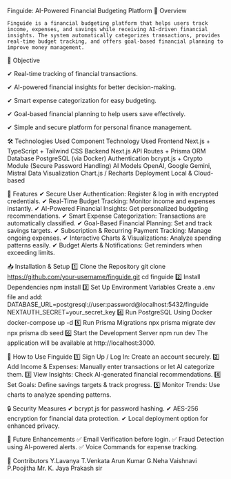 Finguide: AI-Powered Financial Budgeting Platform
📌 Overview
    
    Finguide is a financial budgeting platform that helps users track income, expenses, and savings while receiving AI-driven financial insights. The system automatically categorizes transactions, provides real-time budget tracking, and offers goal-based financial planning to improve money management.

🎯 Objective
  
  ✔ Real-time tracking of financial transactions.
  
  ✔ AI-powered financial insights for better decision-making.
  
  ✔ Smart expense categorization for easy budgeting.
  
  ✔ Goal-based financial planning to help users save effectively.
  
  ✔ Simple and secure platform for personal finance management.

🛠️ Technologies Used
  Component	Technology Used
  Frontend	Next.js + TypeScript + Tailwind CSS
  Backend	Next.js API Routes + Prisma ORM
  Database	PostgreSQL (via Docker)
  Authentication	bcrypt.js + Crypto Module (Secure Password Handling)
  AI Models	OpenAI, Google Gemini, Mistral
  Data Visualization	Chart.js / Recharts
  Deployment	Local & Cloud-based

🚀 Features
  ✔ Secure User Authentication: Register & log in with encrypted credentials.
  ✔ Real-Time Budget Tracking: Monitor income and expenses instantly.
  ✔ AI-Powered Financial Insights: Get personalized budgeting recommendations.
  ✔ Smart Expense Categorization: Transactions are automatically classified.
  ✔ Goal-Based Financial Planning: Set and track savings targets.
  ✔ Subscription & Recurring Payment Tracking: Manage ongoing expenses.
  ✔ Interactive Charts & Visualizations: Analyze spending patterns easily.
  ✔ Budget Alerts & Notifications: Get reminders when exceeding limits.

📥 Installation & Setup
  1️⃣ Clone the Repository
    git clone https://github.com/your-username/finguide.git
    cd finguide
  2️⃣ Install Dependencies
    npm install
  3️⃣ Set Up Environment Variables
    Create a .env file and add:
    DATABASE_URL=postgresql://user:password@localhost:5432/finguide
    NEXTAUTH_SECRET=your_secret_key
  4️⃣ Run PostgreSQL Using Docker
    docker-compose up -d
  5️⃣ Run Prisma Migrations
    npx prisma migrate dev
    npx prisma db seed
  6️⃣ Start the Development Server
    npm run dev
The application will be available at http://localhost:3000.

🎯 How to Use Finguide
  1️⃣ Sign Up / Log In: Create an account securely.
  2️⃣ Add Income & Expenses: Manually enter transactions or let AI categorize them.
  3️⃣ View Insights: Check AI-generated financial recommendations.
  4️⃣ Set Goals: Define savings targets & track progress.
  5️⃣ Monitor Trends: Use charts to analyze spending patterns.

🔒 Security Measures
  ✔ bcrypt.js for password hashing.
  ✔ AES-256 encryption for financial data protection.
  ✔ Local deployment option for enhanced privacy.

📄 Future Enhancements
  ✅ Email Verification before login.
  ✅ Fraud Detection using AI-powered alerts.
  ✅ Voice Commands for expense tracking.

👥 Contributors
  Y.Lavanya
  T.Venkata Arun Kumar
  G.Neha Vaishnavi
  P.Poojitha
  Mr. K. Jaya Prakash sir
